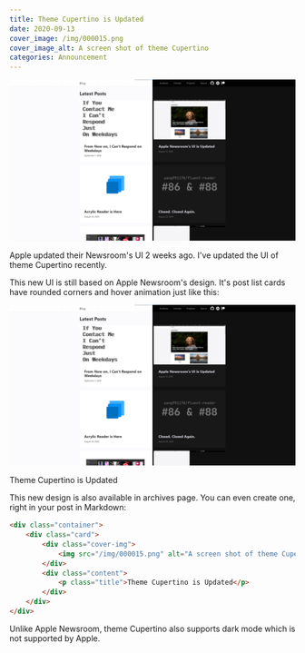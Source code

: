 ```yaml
---
title: Theme Cupertino is Updated
date: 2020-09-13
cover_image: /img/000015.png
cover_image_alt: A screen shot of theme Cupertino
categories: Announcement
---
```


![A screen shot of theme Cupertino](/img/000015.png)

Apple updated their Newsroom's UI 2 weeks ago. I've updated the UI of theme Cupertino recently.

This new UI is still based on Apple Newsroom's design. It's post list cards have rounded corners and hover animation just like this:

<div class="container">
    <div class="card">
        <div class="cover-img">
            <img src="/img/000015.png" alt="A screen shot of theme Cupertino">
        </div>
        <div class="content">
            <p class="title">Theme Cupertino is Updated</p>
        </div>
    </div>
</div>

This new design is also available in archives page. You can even create one, right in your post in Markdown:

```html
<div class="container">
    <div class="card">
        <div class="cover-img">
            <img src="/img/000015.png" alt="A screen shot of theme Cupertino">
        </div>
        <div class="content">
            <p class="title">Theme Cupertino is Updated</p>
        </div>
    </div>
</div>
```

Unlike Apple Newsroom, theme Cupertino also supports dark mode which is not supported by Apple.
